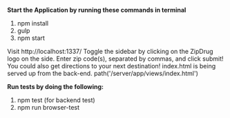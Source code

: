 **Start the Application by running these commands in terminal**
1) npm install
2) gulp
3) npm start

Visit http://localhost:1337/ 
Toggle the sidebar by clicking on the ZipDrug logo on the side.
Enter zip code(s), separated by commas, and click submit!
You could also get directions to your next destination! 
index.html is being served up from the back-end. 
path('/server/app/views/index.html')

**Run tests by doing the following:**
1) npm test (for backend test)
2) npm run browser-test